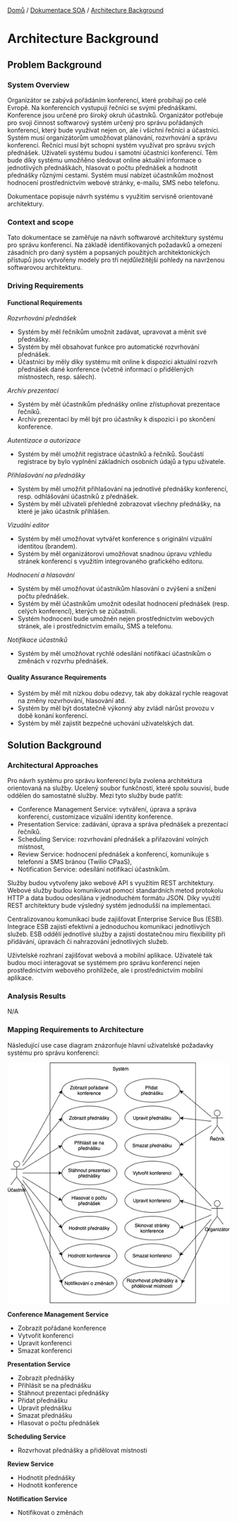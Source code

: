 [Domů](/README.md) / [Dokumentace SOA](/Dokumentace/SOA/README.md) / [Architecture Background](/Dokumentace/SOA/pages/architecture-background.md)

# Architecture Background

## Problem Background

### System Overview
Organizátor se zabývá pořádáním konferencí, které probíhají po celé Evropě. Na konferencích vystupují řečníci se svými přednáškami. Konference jsou určené pro široký okruh účastníků. Organizátor potřebuje pro svoji činnost softwarový systém určený pro správu pořádaných konferencí, který bude využívat nejen on, ale i všichni řečníci a účastníci. Systém musí organizátorům umožňovat plánování, rozvrhování a správu konferencí. Řečníci musí být schopni systém využívat pro správu svých přednášek. Uživateli systému budou i samotní účastníci konferencí. Těm bude díky systému umožňěno sledovat online aktuální informace o jednotlivých přednáškách, hlasovat o počtu přednášek a hodnotit přednášky různými cestami. Systém musí nabízet účastníkům možnost hodnocení prostřednictvím webové stránky, e-mailu, SMS nebo telefonu. 

Dokumentace popisuje návrh systému s využitím servisně orientované architektury.

### Context and scope
Tato dokumentace se zaměřuje na návrh softwarové architektury systému pro správu konferencí. Na základě identifikovaných požadavků a omezení zásadních pro daný systém a popsaných použitých architektonických přístupů jsou vytvořeny modely pro tři nejdůležitější pohledy na navrženou softwarovou architekturu.

### Driving Requirements

#### Functional Requirements
*Rozvrhování přednášek*
- Systém by měl řečníkům umožnit zadávat, upravovat a měnit své přednášky. 
- Systém by měl obsahovat funkce pro automatické rozvrhování přednášek.
- Účastníci by měly díky systému mít online k dispozici aktuální rozvrh přednášek dané konference (včetně informací o přidělených místnostech, resp. sálech). 

*Archiv prezentací*
- Systém by měl účastníkům přednášky online zřístupňovat prezentace řečníků. 
- Archiv prezentací by měl být pro účastníky k dispozici i po skončení konference. 

*Autentizace a autorizace*
- Systém by měl umožňit registrace účastníků a řečníků. Součástí registrace by bylo vyplnění základních osobních údajů a typu uživatele.

*Přihlašování na přednášky*
- Systém by měl umožňit přihlašování na jednotlivé přednášky konferencí, resp. odhlášování účastníků z přednášek.
- Systém by měl uživateli přehledně zobrazovat všechny přednášky, na které je jako účastník přihlášen. 

*Vizuální editor*
- Systém by měl umožňovat vytvářet konference s originální vizuální identitou (brandem).
- Systém by měl organizátorovi umožňovat snadnou úpravu vzhledu stránek konferencí s využitím integrovaného grafického editoru. 

*Hodnocení a hlasování*
- Systém by měl umožňovat účastníkům hlasování o zvýšení a snížení počtu přednášek. 
- Systém by měl účastníkům umožnit odesílat hodnocení přednášek (resp. celých konferencí), kterých se zúčastnili. 
- Systém hodnocení bude umožněn nejen prostřednictvím webových stránek, ale i prostřednictvím emailu, SMS a telefonu. 

*Notifikace účastníků*
- Systém by měl umožňovat rychlé odesílání notifikací účastníkům o změnách v rozvrhu přednášek. 

#### Quality Assurance Requirements
- Systém by měl mít nízkou dobu odezvy, tak aby dokázal rychle reagovat na změny rozvrhování, hlasování atd.
- Systém by měl být dostatečně výkonný aby zvládl nárůst provozu v době konání konferencí.
- Systém by měl zajistit bezpečné uchování uživatelských dat. 

## Solution Background

### Architectural Approaches
Pro návrh systému pro správu konferencí byla zvolena architektura orientovaná na služby. Ucelený soubor funkčností, které spolu souvisí, bude oddělen do samostatné služby. Mezi tyto služby bude patřit:
- Conference Management Service: vytváření, úprava a správa konferencí, customizace vizuální identity konference.
- Presentation Service: zadávání, úprava a správa přednášek a prezentací řečníků.
- Scheduling Service: rozvrhování přednášek a přiřazování volných místnost,
- Review Service: hodnocení přednášek a konferencí, komunikuje s telefonní a SMS bránou (Twilio CPaaS),
- Notification Service: odesílání notifikací účastníkům.

Služby budou vytvořeny jako webové API s využitím REST architektury. Webové služby budou komunikovat pomocí  standardních metod protokolu HTTP a data budou odesílána v jednoduchém formátu JSON. Díky využití REST architektury bude výsledný systém jednodušší na implementaci. 

Centralizovanou komunikaci bude zajišťovat Enterprise Service Bus (ESB). Integrace ESB zajistí efektivní a jednoduchou komunikaci jednotlivých služeb. ESB oddělí jednotlivé služby a zajistí dostatečnou míru flexibility při přidávání, úpravách či nahrazování jednotlivých služeb. 

Uživtelské rozhraní zajišťovat webová a mobilní aplikace. Uživatelé tak budou moci interagovat se systémem pro správu konferencí nejen prostřednictvím webového prohlížeče, ale i prostřednictvím mobilní aplikace. 

### Analysis Results
N/A

### Mapping Requirements to Architecture
Následující use case diagram znázorňuje hlavní uživatelské požadavky systému pro správu konferencí:

![Use Case Diagram](/Dokumentace/SOA/assets/use-case.png)

**Conference Management Service**
- Zobrazit pořádané konference
- Vytvořit konferenci
- Upravit konferenci
- Smazat konferenci

**Presentation Service**
- Zobrazit přednášky
- Přihlásit se na přednášku
- Stáhnout prezentaci přednášky
- Přidat přednášku
- Upravit přednášku
- Smazat přednášku
- Hlasovat o počtu přednášek

**Scheduling Service**
- Rozvrhovat přednášky a přidělovat místnosti

**Review Service**
- Hodnotit přednášky
- Hodnotit konference

**Notification Service**
- Notifikovat o změnách
